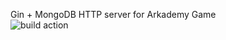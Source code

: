 Gin + MongoDB HTTP server for Arkademy Game\
![build action](https://github.com/Ascalon0823/api-arkademy/actions/workflows/go.yml/badge.svg)
